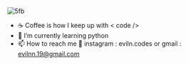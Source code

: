 ![5fb](https://user-images.githubusercontent.com/89968212/183365313-25a0c6ac-73c9-4bff-b7ff-ae6eacb94ccc.gif)


- ☕ Coffee is how I keep up with < code />
- 🌱 I’m currently learning python
- 📫 How to reach me 👀  instagram : eviln.codes or gmail : evilnn.19@gmail.com

<!---
Evi1n/Evi1n is a ✨ special ✨ repository because its `README.md` (this file) appears on your GitHub profile.
You can click the Preview link to take a look at your changes.
--->
